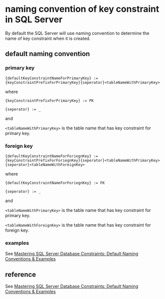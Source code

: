 # naming convention of key constraint in SQL Server
By default the SQL Server will use naming convention to determine the name of key constraint when it is created.

## default naming convention
### primary key

```
{defaultKeyConstraintNameForPrimaryKey} := {keyConstraintPrefixForPrimaryKey}{seperator}<tableNameWithPrimaryKey>
```

where

```
{keyConstraintPrefixForPrimaryKey} := PK

{seperator} := _
```

and 

`<tableNameWithPrimaryKey>` is the table name that has key constraint for primary key.

### foreign key

```
{defaultKeyConstraintNameForForiegnKey} := {keyConstraintPrefixForForiegnKey}{seperator}<tableNameWithPrimaryKey>{seperator}<tableNameWithForeignKey>
```

where

```
{defaultKeyConstraintNameForForiegnKey} := FK

{seperator} := _
```

and 

`<tableNameWithPrimaryKey>` is the table name that has key constraint for primary key.

`<tableNameWithForeignKey>` is the table name that has key constraint for foreign key.

### examples
See [Mastering SQL Server Database Constraints: Default Naming Conventions & Examples](https://www.adventuresinmachinelearning.com/mastering-sql-server-database-constraints-default-naming-conventions-examples/)

## reference
See [Mastering SQL Server Database Constraints: Default Naming Conventions & Examples](https://www.adventuresinmachinelearning.com/mastering-sql-server-database-constraints-default-naming-conventions-examples/)
